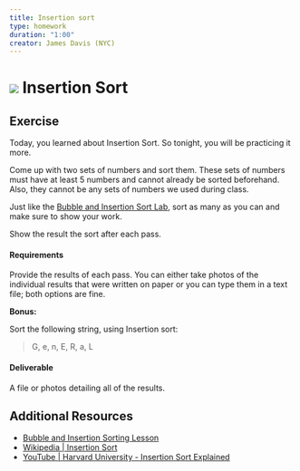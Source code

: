 ```yaml
---
title: Insertion sort
type: homework
duration: "1:00"
creator: James Davis (NYC)
---
```


# ![](https://ga-dash.s3.amazonaws.com/production/assets/logo-9f88ae6c9c3871690e33280fcf557f33.png) Insertion Sort

## Exercise

Today, you learned about Insertion Sort. So tonight, you will be practicing it more.

Come up with two sets of numbers and sort them. These sets of numbers must have at least 5 numbers and cannot already be sorted beforehand. Also, they cannot be any sets of numbers we used during class.

Just like the [Bubble and Insertion Sort Lab](https://github.com/ga-adi-nyc/Sorting-Algorithms-Lab), sort as many as you can and make sure to show your work.

Show the result the sort after each pass.

#### Requirements

Provide the results of each pass. You can either take photos of the individual results that were written on paper or you can type them in a text file; both options are fine.

**Bonus:**

Sort the following string, using Insertion sort:

> G, e, n, E, R, a, L

#### Deliverable

A file or photos detailing all of the results.

## Additional Resources

- [Bubble and Insertion Sorting Lesson](https://github.com/ga-adi-nyc/Course-Materials/tree/master/lessons/computer-science-and-interview-prep/sorting-algorithms)
- [Wikipedia | Insertion Sort](https://en.wikipedia.org/wiki/Insertion_sort)
- [YouTube | Harvard University - Insertion Sort Explained](https://www.youtube.com/watch?v=DFG-XuyPYUQ)
